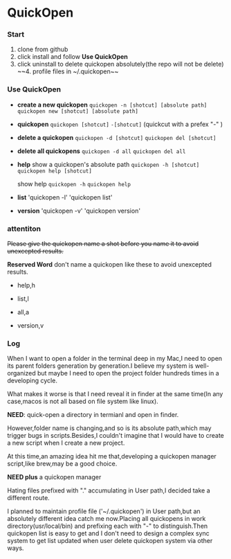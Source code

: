 # QuickOpen

### Start
1. clone from github
2. click install and follow **Use QuickOpen**
3. click uninstall to delete quickopen absolutely(the repo will not be delete)
~~4. profile files in ~/.quickopen~~

### Use QuickOpen

- **create a new quickopen**
  `quickopen -n [shotcut] [absolute path]`
  `quickopen new [shotcut] [absolute path]`

- **quickopen**
  `quickopen [shotcut]`
  `-[shotcut]`	(quickcut with a prefex "-" )
  
- **delete a quickopen**
  `quickopen -d [shotcut]`
  `quickopen del [shotcut]`

- **delete all quickopens**
  `quickopen -d all`
  `quickopen del all`

- **help**
  show a quickopen's absolute path 
  `quickopen -h [shotcut]`
  `quickopen help [shotcut]`

  show help
  `quickopen -h`
  `quickopen help`

- **list**
  'quickopen -l'
  'quickopen list'

- **version**
  'quickopen -v'
  'quickopen version'

### attentiton
~~Please give the quickopen name a shot before you name it to avoid unexcepted results.~~

**Reserved Word**
don't name a quickopen like these to avoid unexcepted results.

- help,h

- list,l

- all,a

- version,v

### Log

When I want to open a folder in the terminal deep in my Mac,I need to open its parent folders generation by generation.I believe my system is well-organized but maybe I need to open the project folder hundreds times in a developing cycle.

What makes it worse is that I need reveal it in finder at the same time(In any case,macos is not all based on file system like linux).

**NEED**: quick-open a directory in termianl and open in finder.

However,folder name is changing,and so is its absolute path,which may trigger bugs in scripts.Besides,I couldn't imagine that I would have to create a new script when I create a new project.

At this time,an amazing idea hit me that,developing a quickopen manager script,like brew,may be a good choice.

**NEED plus** a quickopen manager

Hating files prefixed with "." accumulating in User path,I decided take a different route.

I planned to maintain profile file ('~/.quickopen') in User path,but an absolutely different idea catch me now.Placing all quickopens in work directory(usr/local/bin) and prefixing each with "-" to distinguish.Then quickopen list is easy to get and I don't need to design a complex sync system to get list updated when user delete quickopen system via other ways.